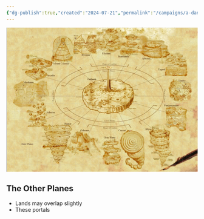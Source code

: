 ```yaml
---
{"dg-publish":true,"created":"2024-07-21","permalink":"/campaigns/a-dance-of-matter/sessions/session-1040/","dgPassFrontmatter":true}
---
```


![attachments/Pasted image 20240721170716.png](/img/user/attachments/Pasted%20image%2020240721170716.png)

## The Other Planes
- Lands may overlap slightly
- These portals 